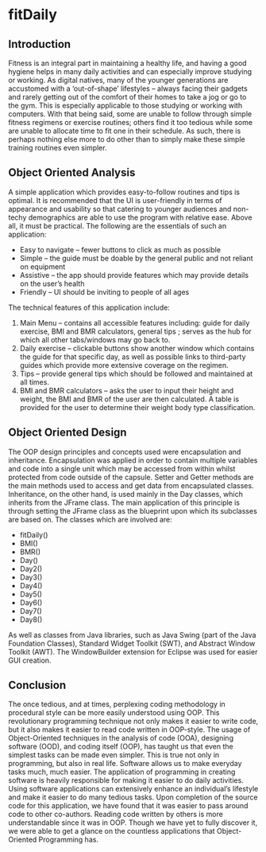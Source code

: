 # fitDaily
## Introduction
Fitness is an integral part in maintaining a healthy life, and having a good hygiene helps in many
daily activities and can especially improve studying or working. As digital natives, many of the younger
generations are accustomed with a ‘out-of-shape’ lifestyles – always facing their gadgets and rarely
getting out of the comfort of their homes to take a jog or go to the gym. This is especially applicable to
those studying or working with computers. With that being said, some are unable to follow through
simple fitness regimens or exercise routines; others find it too tedious while some are unable to allocate
time to fit one in their schedule. As such, there is perhaps nothing else more to do other than to simply
make these simple training routines even simpler.
## Object Oriented Analysis
A simple application which provides easy-to-follow routines and tips is optimal. It is
recommended that the UI is user-friendly in terms of appearance and usability so that catering to
younger audiences and non-techy demographics are able to use the program with relative ease. Above
all, it must be practical. The following are the essentials of such an application:
* Easy to navigate – fewer buttons to click as much as possible
* Simple – the guide must be doable by the general public and not reliant on equipment
* Assistive – the app should provide features which may provide details on the user’s health
* Friendly – UI should be inviting to people of all ages

The technical features of this application include:
1. Main Menu – contains all accessible features including: guide for daily exercise, BMI and BMR
calculators, general tips ; serves as the hub for which all other tabs/windows may go back to.
2. Daily exercise – clickable buttons show another window which contains the guide for that
specific day, as well as possible links to third-party guides which provide more extensive
coverage on the regimen.
3. Tips – provide general tips which should be followed and maintained at all times.
4. BMI and BMR calculators – asks the user to input their height and weight, the BMI and BMR of
the user are then calculated. A table is provided for the user to determine their weight body type
classification.

## Object Oriented Design
The OOP design principles and concepts used were encapsulation and inheritance. Encapsulation
was applied in order to contain multiple variables and code into a single unit which may be accessed
from within whilst protected from code outside of the capsule. Setter and Getter methods are the main
methods used to access and get data from encapsulated classes. Inheritance, on the other hand, is used
mainly in the Day classes, which inherits from the JFrame class. The main application of this principle is
through setting the JFrame class as the blueprint upon which its subclasses are based on. The classes
which are involved are:
* fitDaily()
* BMI()
* BMR()
* Day()
* Day2()
* Day3()
* Day4()
* Day5()
* Day6()
* Day7()
* Day8()
  
As well as classes from Java libraries, such as Java Swing (part of the Java Foundation Classes), Standard
Widget Toolkit (SWT), and Abstract Window Toolkit (AWT). The WindowBuilder extension for Eclipse was
used for easier GUI creation.

## Conclusion
The once tedious, and at times, perplexing coding methodology in procedural style can be more easily
understood using OOP. This revolutionary programming technique not only makes it easier to write code,
but it also makes it easier to read code written in OOP-style. The usage of Object-Oriented techniques in
the analysis of code (OOA), designing software (OOD), and coding itself (OOP), has taught us that even
the simplest tasks can be made even simpler.
This is true not only in programming, but also in real life. Software allows us to make everyday tasks
much, much easier. The application of programming in creating software is heavily responsible for
making it easier to do daily activities. Using software applications can extensively enhance an
individual’s lifestyle and make it easier to do many tedious tasks.
Upon completion of the source code for this application, we have found that it was easier to pass around
code to other co-authors. Reading code written by others is more understandable since it was in OOP.
Though we have yet to fully discover it, we were able to get a glance on the countless applications that
Object-Oriented Programming has.
